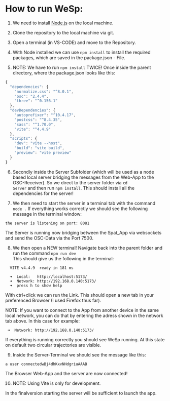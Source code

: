 # How to run WeSp:

1. We need to install [Node.js](https://nodejs.org/de) on the local machine.

2. Clone the repository to the local machine via git.

3. Open a terminal (in VS-CODE) and move to the Repository.

4. With Node installed we can use <code>npm install</code> to install the required packages, which are saved in the package.json - File.

5. NOTE: We have to run <code>npm install</code> TWICE! Once inside the parent directory, where the package.json looks like this:

```javascript
{
  "dependencies": {
    "normalize.css": "^8.0.1",
    "osc": "2.4.4",
    "three": "^0.156.1"
  },
  "devDependencies": {
    "autoprefixer": "^10.4.17",
    "postcss": "^8.4.35",
    "sass": "^1.70.0",
    "vite": "^4.4.9"
  },
  "scripts": {
    "dev": "vite --host",
    "build": "vite build",
    "preview": "vite preview"
  }
}

```

6. Secondly inside the Server Subfolder (which will be used as a node based local server bridging the messages from the Web-App to the OSC-Receiver).
   So we direct to the server folder via <code>cd Server</code> and then run <code>npm install</code>. This should install all the dependencies for the server!

7. We then need to start the server in a terminal tab with the command <code>node .</code>
   If everything works correctly we should see the following message in the terminal window:

```
the server is listening on port: 8081
```

The Server is running now bridging between the Spat_App via websockets and send the OSC-Data via the Port 7500.

8. We then open a NEW terminal! Navigate back into the parent folder and run the command
   <code>npm run dev</code><br>
   This should give us the following in the terminal:

```
  VITE v4.4.9  ready in 181 ms

  ➜  Local:   http://localhost:5173/
  ➜  Network: http://192.168.0.140:5173/
  ➜  press h to show help
```

With ctrl+click we can run the Link. This should open a new tab in your preferenced Browser (I used Firefox thus far).

NOTE: If you want to connect to the App from another device in the same local network, you can do that by entering the adress shown in the network tab above. In this case for example:

```
 ➜  Network: http://192.168.0.140:5173/
```

If everything is running correctly you should see WeSp running. At this state on default two circular trajectories are visible.

9. Inside the Server-Terminal we should see the message like this:

```
a user connectedwBj4dhKxvNHdgriuAAAB
```

The Browser Web-App and the server are now connected!

10. NOTE: Using Vite is only for development.

In the finalversion starting the server will be sufficient to launch the app.
